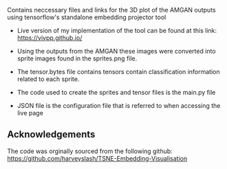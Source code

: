 Contains neccessary files and links for the 3D plot of the AMGAN outputs using tensorflow's standalone embedding projector tool
- Live version of my implementation of the tool can be found at this link: https://vivpp.github.io/

- Using the outputs from the AMGAN these images were converted into sprite images found in the sprites.png file.
- The tensor.bytes file contains tensors contain classification information related to each sprite.
- The code used to create the sprites and tensor files is the main.py file
- JSON file is the configuration file that is referred to when accessing the live page

## Acknowledgements
The code was orginally sourced from the following github: https://github.com/harveyslash/TSNE-Embedding-Visualisation
